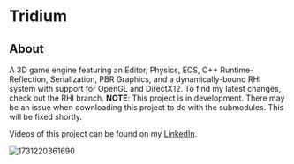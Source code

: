 # Tridium
## About
A 3D game engine featuring an Editor, Physics, ECS, C++ Runtime-Reflection, Serialization, PBR Graphics, and a dynamically-bound RHI system with support for OpenGL and DirectX12.
To find my latest changes, check out the RHI branch.
**NOTE**: This project is in development. There may be an issue when downloading this project to do with the submodules. This will be fixed shortly.

Videos of this project can be found on my [LinkedIn](www.linkedin.com/in/asherfarag).

![1731220361690](https://github.com/user-attachments/assets/44aac046-a593-46c5-94e9-8eb240d1e0ca)
